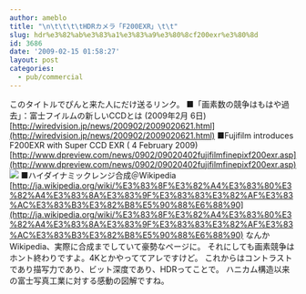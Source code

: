 ```yaml
---
author: ameblo
title: "\n\t\t\t\tHDRカメラ「F200EXR」\t\t"
slug: hdr%e3%82%ab%e3%83%a1%e3%83%a9%e3%80%8cf200exr%e3%80%8d
id: 3686
date: '2009-02-15 01:58:27'
layout: post
categories:
  - pub/commercial
---
```


このタイトルでぴんと来た人にだけ送るリンク。 ■「画素数の競争はもはや過去」：富士フイルムの新しいCCDとは (2009年2月 6日) [http://wiredvision.jp/news/200902/2009020621.html](http://wiredvision.jp/news/200902/2009020621.html) ■Fujifilm introduces F200EXR with Super CCD EXR ( 4 February 2009) [http://www.dpreview.com/news/0902/09020402fujifilmfinepixf200exr.asp](http://www.dpreview.com/news/0902/09020402fujifilmfinepixf200exr.asp) [![](https://images-na.ssl-images-amazon.com/images/I/4177LjS8TiL._SL100_.jpg)](https://www.amazon.co.jp/dp/B001RNNISU?tag=amazonas-22&camp=1027&creative=7407&linkCode=as4&creativeASIN=B001RNNISU&adid=0MVDPNTWBGRE3DDEY6FV&) ■ハイダイナミックレンジ合成＠Wikipedia [http://ja.wikipedia.org/wiki/%E3%83%8F%E3%82%A4%E3%83%80%E3%82%A4%E3%83%8A%E3%83%9F%E3%83%83%E3%82%AF%E3%83%AC%E3%83%B3%E3%82%B8%E5%90%88%E6%88%90](http://ja.wikipedia.org/wiki/%E3%83%8F%E3%82%A4%E3%83%80%E3%82%A4%E3%83%8A%E3%83%9F%E3%83%83%E3%82%AF%E3%83%AC%E3%83%B3%E3%82%B8%E5%90%88%E6%88%90) なんかWikipedia、実際に合成までしていて豪勢なページに。 それにしても画素競争はホント終わりですよ。4Kとかやっててアレですけど。 これからはコントラストであり描写力であり、ビット深度であり、HDRってことで。 ハニカム構造以来の富士写真工業に対する感動の図解ですね。